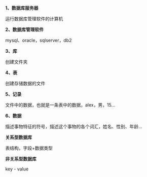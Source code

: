 **1、数据库服务器**

运行数据库管理软件的计算机

**2、数据库管理软件**

mysql、oracle，sqlserver，db2

**3、库**

创建文件夹

**4、表**

创建存储数据的文件

**5、记录**

文件中的数据，也就是一条表中的数据，alex，男，15...

**6、数据**

描述事物特征的符号，描述这个事物的各个词汇，姓名、性别、年龄...



**关系型数据库**

表结构，字段+数据类型

**非关系型数据库**

key - value